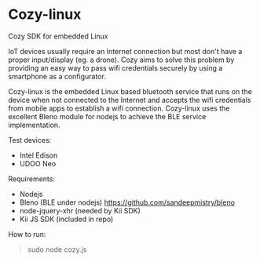# Cozy-linux
Cozy SDK for embedded Linux

IoT devices usually require an Internet connection but most don't have a proper input/display (eg. a drone).
Cozy aims to solve this problem by providing an easy way to pass wifi credentials securely by using a smartphone as a configurator.

Cozy-linux is the embedded Linux based bluetooth service that runs on the device when not connected to the Internet and accepts the wifi credentials from mobile apps to establish a wifi connection. Cozy-linux uses the excellent Bleno module for nodejs to achieve the BLE service implementation.

Test devices:
- Intel Edison
- UDOO Neo

Requirements:
- Nodejs
- Bleno (BLE under nodejs) https://github.com/sandeepmistry/bleno
- node-jquery-xhr (needed by Kii SDK)
- Kii JS SDK (included in repo)

How to run:

> sudo node cozy.js
